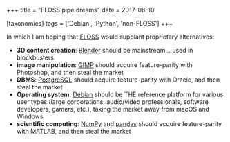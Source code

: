 +++
title = "FLOSS pipe dreams"
date = 2017-06-10

[taxonomies]
tags = ['Debian', 'Python', 'non-FLOSS']
+++

In which I am hoping that [FLOSS] would supplant proprietary
alternatives:

-   **3D content creation**: [Blender] should be mainstream\... used in
    blockbusters
-   **image manipulation**: [GIMP] should acquire feature-parity with
    Photoshop, and then steal the market
-   **DBMS**: [PostgreSQL] should acquire feature-parity with Oracle,
    and then steal the market
-   **Operating system**: [Debian] should be THE reference platform for
    various user types (large corporations, audio/video professionals,
    software developers, gamers, etc.), taking the market away from
    macOS and Windows
-   **scientific computing**: [NumPy] and [pandas] should acquire
    feature-parity with MATLAB, and then steal the market

  [FLOSS]: http://en.wikipedia.org/wiki/Free_and_open-source_software
  [Blender]: http://blender.org
  [GIMP]: http://gimp.org
  [PostgreSQL]: http://postgresql.org
  [Debian]: http://debian.org
  [NumPy]: http://numpy.org
  [pandas]: http://pandas.pydata.org
